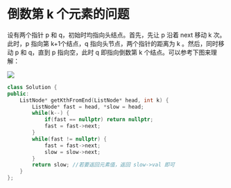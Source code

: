 

# 倒数第 k 个元素的问题

设有两个指针 p 和 q，初始时均指向头结点。首先，先让 p 沿着 next 移动 k 次。此时，p 指向第 k+1个结点，q 指向头节点，两个指针的距离为 k 。然后，同时移动 p 和 q，直到 p 指向空，此时 q 即指向倒数第 k 个结点。可以参考下图来理解：

![](https://cdn.jsdelivr.net/gh/rongweihe/ImageHost01/LeetCode/lc-22.png)

```c++
class Solution {
public:
    ListNode* getKthFromEnd(ListNode* head, int k) {
        ListNode* fast = head, *slow = head;
        while(k--) {
            if(fast == nullptr) return nullptr;
            fast = fast->next;
        }
        while(fast != nullptr) {
            fast = fast->next;
            slow = slow->next;
        }
        return slow; //若要返回元素值，返回 slow->val 即可
    }
};
```

